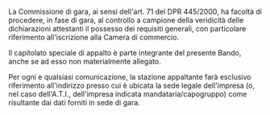 La Commissione di gara, ai sensi dell'art. 71 del DPR 445/2000, ha facoltà di procedere, in fase di gara, al controllo a campione della veridicità delle dichiarazioni attestanti il possesso dei requisiti generali, con particolare riferimento all'iscrizione alla Camera di commercio.

Il capitolato speciale di appalto è parte integrante del presente Bando, anche se ad esso non materialmente allegato.

Per ogni e qualsiasi comunicazione, la stazione appaltante farà esclusivo riferimento all'indirizzo presso cui è ubicata la sede legale dell'impresa (o, nel caso dell'A.T.I., dell'impresa indicata mandataria/capogruppo) come risultante dai dati forniti in sede di gara.